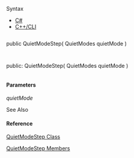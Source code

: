 Syntax

* [C#](#i-syntax-CS)
* [C++/CLI](#i-syntax-CPP2005)

```
```
public QuietModeStep( 
   QuietModes quietMode
)
```
```

```
```
public:
QuietModeStep( 
   QuietModes quietMode
)
```
```

#### Parameters

*quietMode*



See Also

#### Reference

[QuietModeStep Class](Eplan.EplApi.AFu~Eplan.EplApi.ApplicationFramework.QuietModeStep.html)
  
[QuietModeStep Members](Eplan.EplApi.AFu~Eplan.EplApi.ApplicationFramework.QuietModeStep_members.html)